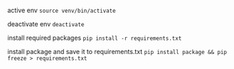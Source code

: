 active env
`source venv/bin/activate`

deactivate env
`deactivate`

install required packages
`pip install -r requirements.txt`

install package and save it to requirements.txt
`pip install package && pip freeze > requirements.txt`
